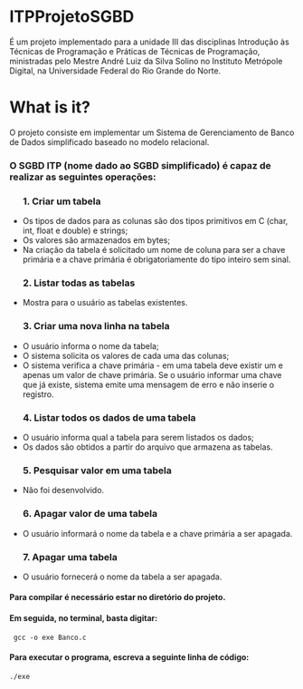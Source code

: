 # ITPProjetoSGBD
É um projeto implementado para a unidade III das disciplinas Introdução às Técnicas de Programação e Práticas de Técnicas de Programação, ministradas pelo Mestre André Luiz da Silva Solino no Instituto Metrópole Digital, na Universidade Federal do Rio Grande do Norte.

# What is it?
O projeto consiste em implementar um Sistema de Gerenciamento de Banco de Dados simplificado baseado no modelo relacional.

### O SGBD ITP (nome dado ao SGBD simplificado) é capaz de realizar as seguintes operações:

<ul>

<h3>1. Criar um tabela</h3> 
  <li>
     Os tipos de dados para as colunas são dos tipos primitivos em C (char, int, float e double) e strings;
  </li>
  <li>
    Os valores são armazenados em bytes;
  </li>
  <li>
    Na criação da tabela é solicitado um nome de coluna para ser a chave primária e a chave primária é obrigatoriamente do tipo inteiro sem sinal.
  </li>
  
  <h3>2. Listar todas as tabelas</h3>
  <li>
    Mostra para o usuário as tabelas existentes.
  </li>
  
  <h3>3. Criar uma nova linha na tabela</h3>
  <li>
    O usuário informa o nome da tabela;
  </li>
  <li>
    O sistema solicita os valores de cada uma das colunas;
  </li>
  <li>
    O sistema verifica a chave primária - em uma tabela deve existir um e apenas um valor de chave primária. Se o usuário informar uma chave que já existe, sistema emite uma mensagem de erro e não inserie o registro.
  </li>
  
  <h3>4. Listar todos os dados de uma tabela</h3>
  <li>
    O usuário informa qual a tabela para serem listados os dados;
  </li>
  <li>
    Os dados são obtidos a partir do arquivo que armazena as tabelas.
  </li>
  <h3>5. Pesquisar valor em uma tabela</h3>
  <li>Não foi desenvolvido.</li>
  
  <h3>6. Apagar valor de uma tabela</h3>
  <li>
    O usuário informará o nome da tabela e a chave primária a ser apagada.
  </li>
  
  <h3>7. Apagar uma tabela</h3>
  <li> O usuário fornecerá o nome da tabela a ser apagada.

 </ul>
 
 #### Para compilar é necessário estar no diretório do projeto.
 #### Em seguida, no terminal, basta digitar:
 
 <pre><code> gcc -o exe Banco.c</code></pre>

#### Para executar o programa, escreva a seguinte linha de código:

<pre><code>./exe</code></pre>



